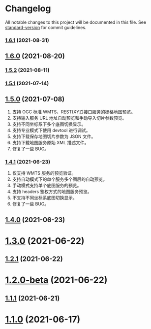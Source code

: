 # Changelog

All notable changes to this project will be documented in this file. See [standard-version](https://github.com/conventional-changelog/standard-version) for commit guidelines.

### [1.6.1](https://github.com/BK201c/map-tools/compare/v1.6.0...v1.6.1) (2021-08-31)

## [1.6.0](https://github.com/BK201c/map-tools/compare/v1.5.2...v1.6.0) (2021-08-20)

### [1.5.2](https://github.com/BK201c/map-tools/compare/v1.5.1...v1.5.2) (2021-08-11)

### [1.5.1](https://github.com/BK201c/map-tools/compare/v1.5.0-beta...v1.5.1) (2021-07-14)

## [1.5.0](https://github.com/BK201c/map-tools/compare/v1.4.1...v1.5.0) (2021-07-08)

1. 支持 OGC 标准 WMTS，REST(XYZ)接口服务的栅格地图预览。
2. 支持输入服务 URL 地址自动预览和手动导入切片参数预览。
3. 支持不同坐标系下多个底图切换显示。
4. 支持专业模式下使用 devtool 进行调试。
5. 支持下载保存地图切片参数为 JSON 文件。
6. 支持下载地图服务原始 XML 描述文件。
7. 修复了一些 BUG。

### [1.4.1](https://github.com/BK201c/map-tools/compare/v1.3.0...v1.4.1) (2021-06-23)

1. 仅支持 WMTS 服务的预览验证。
2. 支持自动模式下的单个服务多个图层的自动预览。
3. 手动模式支持单个底图服务的预览。
4. 支持 headers 鉴权方式的地图服务预览。
5. 不支持不同坐标系底图切换显示。
6. 修复了一些 BUG。

## [1.4.0](https://github.com/BK201c/map-tools/compare/v1.3.0...v1.4.0) (2021-06-23)

# [1.3.0](https://github.com/BK201c/map-tools/compare/v1.2.1...v1.3.0) (2021-06-22)

## [1.2.1](https://github.com/BK201c/map-tools/compare/v1.2.0-beta...v1.2.1) (2021-06-22)

# [1.2.0-beta](https://github.com/BK201c/map-tools/compare/v1.1.1...v1.2.0-beta) (2021-06-22)

## [1.1.1](https://github.com/BK201c/map-tools/compare/v1.1.0...v1.1.1) (2021-06-21)

# [1.1.0](https://github.com/BK201c/map-tools/compare/v1.0.0...v1.1.0) (2021-06-17)
